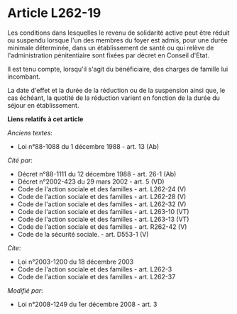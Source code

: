 # Article L262-19

Les conditions dans lesquelles le revenu de solidarité active peut être réduit ou suspendu lorsque l'un des membres du foyer
est admis, pour une durée minimale déterminée, dans un établissement de santé ou qui relève de l'administration pénitentiaire
sont fixées par décret en Conseil d'Etat. 

Il est tenu compte, lorsqu'il s'agit du bénéficiaire, des charges de famille lui incombant. 

La date d'effet et la durée de la réduction ou de la suspension ainsi que, le cas échéant, la quotité de la réduction varient
en fonction de la durée du séjour en établissement.

**Liens relatifs à cet article**

_Anciens textes_:

  - Loi n°88-1088 du 1 décembre 1988 - art. 13 (Ab)

_Cité par_:

  - Décret n°88-1111 du 12 décembre 1988 - art. 26-1 (Ab)
  - Décret n°2002-423 du 29 mars 2002 - art. 5 (VD)
  - Code de l'action sociale et des familles - art. L262-24 (V)
  - Code de l'action sociale et des familles - art. L262-28 (V)
  - Code de l'action sociale et des familles - art. L262-32 (V)
  - Code de l'action sociale et des familles - art. L263-10 (VT)
  - Code de l'action sociale et des familles - art. L263-13 (VT)
  - Code de l'action sociale et des familles - art. R262-42 (V)
  - Code de la sécurité sociale. - art. D553-1 (V)

_Cite_:

  - Loi n°2003-1200 du 18 décembre 2003
  - Code de l'action sociale et des familles - art. L262-3
  - Code de l'action sociale et des familles - art. L262-37

_Modifié par_:

  - Loi n°2008-1249 du 1er décembre 2008 - art. 3
